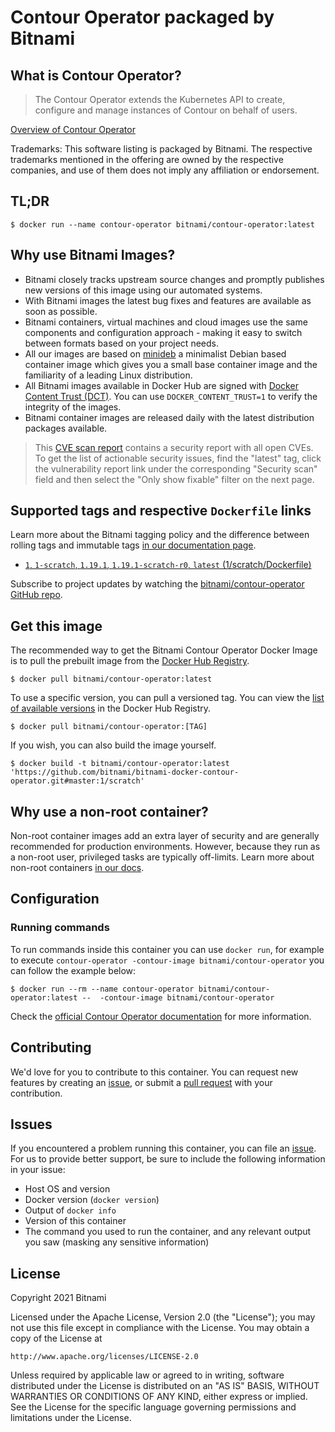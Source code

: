 # Contour Operator packaged by Bitnami

## What is Contour Operator?

> The Contour Operator extends the Kubernetes API to create, configure and manage instances of Contour on behalf of users.

[Overview of Contour Operator](https://github.com/projectcontour/contour-operator)

Trademarks: This software listing is packaged by Bitnami. The respective trademarks mentioned in the offering are owned by the respective companies, and use of them does not imply any affiliation or endorsement.

## TL;DR

```console
$ docker run --name contour-operator bitnami/contour-operator:latest
```

## Why use Bitnami Images?

- Bitnami closely tracks upstream source changes and promptly publishes new versions of this image using our automated systems.
- With Bitnami images the latest bug fixes and features are available as soon as possible.
- Bitnami containers, virtual machines and cloud images use the same components and configuration approach - making it easy to switch between formats based on your project needs.
- All our images are based on [minideb](https://github.com/bitnami/minideb) a minimalist Debian based container image which gives you a small base container image and the familiarity of a leading Linux distribution.
- All Bitnami images available in Docker Hub are signed with [Docker Content Trust (DCT)](https://docs.docker.com/engine/security/trust/content_trust/). You can use `DOCKER_CONTENT_TRUST=1` to verify the integrity of the images.
- Bitnami container images are released daily with the latest distribution packages available.


> This [CVE scan report](https://quay.io/repository/bitnami/contour-operator?tab=tags) contains a security report with all open CVEs. To get the list of actionable security issues, find the "latest" tag, click the vulnerability report link under the corresponding "Security scan" field and then select the "Only show fixable" filter on the next page.

## Supported tags and respective `Dockerfile` links

Learn more about the Bitnami tagging policy and the difference between rolling tags and immutable tags [in our documentation page](https://docs.bitnami.com/tutorials/understand-rolling-tags-containers/).


- [`1`, `1-scratch`, `1.19.1`, `1.19.1-scratch-r0`, `latest` (1/scratch/Dockerfile)](https://github.com/bitnami/bitnami-docker-contour-operator/blob/1.19.1-scratch-r0/1/scratch/Dockerfile)

Subscribe to project updates by watching the [bitnami/contour-operator GitHub repo](https://github.com/bitnami/bitnami-docker-contour-operator).

## Get this image

The recommended way to get the Bitnami Contour Operator Docker Image is to pull the prebuilt image from the [Docker Hub Registry](https://hub.docker.com/r/bitnami/contour-operator).

```console
$ docker pull bitnami/contour-operator:latest
```

To use a specific version, you can pull a versioned tag. You can view the [list of available versions](https://hub.docker.com/r/bitnami/contour-operator/tags/) in the Docker Hub Registry.

```console
$ docker pull bitnami/contour-operator:[TAG]
```

If you wish, you can also build the image yourself.

```console
$ docker build -t bitnami/contour-operator:latest 'https://github.com/bitnami/bitnami-docker-contour-operator.git#master:1/scratch'
```

## Why use a non-root container?

Non-root container images add an extra layer of security and are generally recommended for production environments. However, because they run as a non-root user, privileged tasks are typically off-limits. Learn more about non-root containers [in our docs](https://docs.bitnami.com/tutorials/work-with-non-root-containers/).

## Configuration

### Running commands

To run commands inside this container you can use `docker run`, for example to execute `contour-operator -contour-image bitnami/contour-operator` you can follow the example below:

```console
$ docker run --rm --name contour-operator bitnami/contour-operator:latest --  -contour-image bitnami/contour-operator
```

Check the [official Contour Operator documentation](https://github.com/projectcontour/contour-operator) for more information.

## Contributing

We'd love for you to contribute to this container. You can request new features by creating an [issue](https://github.com/bitnami/bitnami-docker-contour-operator/issues), or submit a [pull request](https://github.com/bitnami/bitnami-docker-contour-operator/pulls) with your contribution.

## Issues

If you encountered a problem running this container, you can file an [issue](https://github.com/bitnami/bitnami-docker-contour-operator/issues/new). For us to provide better support, be sure to include the following information in your issue:

- Host OS and version
- Docker version (`docker version`)
- Output of `docker info`
- Version of this container
- The command you used to run the container, and any relevant output you saw (masking any sensitive information)

## License

Copyright 2021 Bitnami

Licensed under the Apache License, Version 2.0 (the "License");
you may not use this file except in compliance with the License.
You may obtain a copy of the License at

    http://www.apache.org/licenses/LICENSE-2.0

Unless required by applicable law or agreed to in writing, software
distributed under the License is distributed on an "AS IS" BASIS,
WITHOUT WARRANTIES OR CONDITIONS OF ANY KIND, either express or implied.
See the License for the specific language governing permissions and
limitations under the License.
